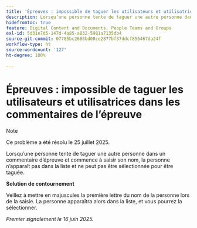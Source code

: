 ```yaml
---
title: 'Épreuves : impossible de taguer les utilisateurs et utilisatrices dans les commentaires de l’épreuve'
description: Lorsqu’une personne tente de taguer une autre personne dans un commentaire d’épreuve et commence à saisir son nom, la personne n’apparaît pas dans la liste et ne peut pas être sélectionnée pour être taguée. Une solution de contournement est disponible.
hidefromtoc: true
feature: Digital Content and Documents, People Teams and Groups
exl-id: 5d31e7d5-147d-4a85-a832-5981a7135db4
source-git-commit: 07785bc2688bd08ce2877bf37ddcf856467da24f
workflow-type: ht
source-wordcount: '127'
ht-degree: 100%

---
```


# Épreuves : impossible de taguer les utilisateurs et utilisatrices dans les commentaires de l’épreuve

>[!NOTE]
>
>Ce problème a été résolu le 25 juillet 2025.

Lorsqu’une personne tente de taguer une autre personne dans un commentaire d’épreuve et commence à saisir son nom, la personne n’apparaît pas dans la liste et ne peut pas être sélectionnée pour être taguée.

**Solution de contournement**

Veillez à mettre en majuscules la première lettre du nom de la personne lors de la saisie. La personne apparaîtra alors dans la liste, et vous pourrez la sélectionner.

_Premier signalement le 16 juin 2025._
